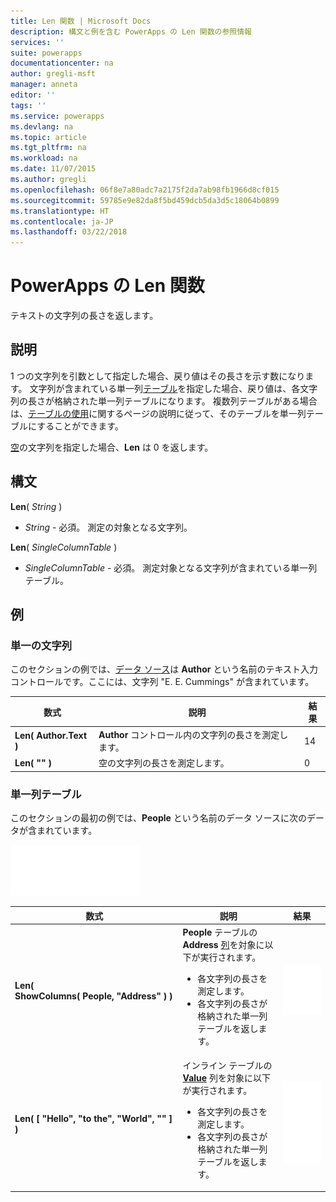 ```yaml
---
title: Len 関数 | Microsoft Docs
description: 構文と例を含む PowerApps の Len 関数の参照情報
services: ''
suite: powerapps
documentationcenter: na
author: gregli-msft
manager: anneta
editor: ''
tags: ''
ms.service: powerapps
ms.devlang: na
ms.topic: article
ms.tgt_pltfrm: na
ms.workload: na
ms.date: 11/07/2015
ms.author: gregli
ms.openlocfilehash: 06f8e7a80adc7a2175f2da7ab98fb1966d8cf015
ms.sourcegitcommit: 59785e9e82da8f5bd459dcb5da3d5c18064b0899
ms.translationtype: HT
ms.contentlocale: ja-JP
ms.lasthandoff: 03/22/2018
---
```

# <a name="len-function-in-powerapps"></a>PowerApps の Len 関数
テキストの文字列の長さを返します。

## <a name="description"></a>説明
1 つの文字列を引数として指定した場合、戻り値はその長さを示す数になります。  文字列が含まれている単一列[テーブル](../working-with-tables.md)を指定した場合、戻り値は、各文字列の長さが格納された単一列テーブルになります。 複数列テーブルがある場合は、[テーブルの使用](../working-with-tables.md)に関するページの説明に従って、そのテーブルを単一列テーブルにすることができます。

[空](function-isblank-isempty.md)の文字列を指定した場合、**Len** は 0 を返します。

## <a name="syntax"></a>構文
**Len**( *String* )

* *String* - 必須。 測定の対象となる文字列。

**Len**( *SingleColumnTable* )

* *SingleColumnTable* - 必須。 測定対象となる文字列が含まれている単一列テーブル。

## <a name="examples"></a>例
### <a name="single-string"></a>単一の文字列
このセクションの例では、[データ ソース](../working-with-data-sources.md)は **Author** という名前のテキスト入力コントロールです。ここには、文字列 "E. E. Cummings" が含まれています。

| 数式 | 説明 | 結果 |
| --- | --- | --- |
| **Len( Author.Text )** |**Author** コントロール内の文字列の長さを測定します。 |14 |
| **Len( "" )** |空の文字列の長さを測定します。 |0 |

### <a name="single-column-table"></a>単一列テーブル
このセクションの最初の例では、**People** という名前のデータ ソースに次のデータが含まれています。

![](media/function-len/people-table.png)

| 数式 | 説明 | 結果 |
| --- | --- | --- |
| **Len( ShowColumns(&nbsp;People,&nbsp;"Address"&nbsp;) )** |**People** テーブルの **Address** [列](../working-with-tables.md#columns)を対象に以下が実行されます。<br><ul><li>各文字列の長さを測定します。</li><li>各文字列の長さが格納された単一列テーブルを返します。</li> |<style> img { max-width: none } </style> ![](media/function-len/people-table-len.png) |
| **Len( [ "Hello", "to the", "World", "" ] )** |インライン テーブルの **[Value](function-value.md)** 列を対象に以下が実行されます。<br><ul><li>各文字列の長さを測定します。</li><li>各文字列の長さが格納された単一列テーブルを返します。</li> |![](media/function-len/people-table-len-inline.png) |

